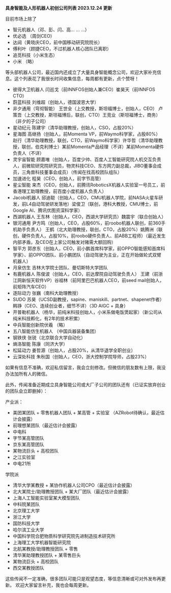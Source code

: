 **具身智能及人形机器人初创公司列表 2023.12.24 更新**

目前市场上除了
* 智元机器人（邓、彭、闫、高... ... ...）
* 优必选  （周剑CEO）
* 达闼（黄晓庆CEO，前中国移动研究院院长）
* 傅利叶（顾捷CEO，不过机器人核心团队已离职）
* 追觅科技（小米生态）
* 小米 （略）
  
等头部机器人公司，最近国内还成立了大量具身智能概念公司，欢迎大家补充信息。这个列表花了我很长时间收集信息，每周都有更新，点个赞呀！
* 彼得大卫机器人 闫巡戈（前INNFOS创始人兼CEO）崔昊天（前INNFOS CTO）
* 蔚蓝科技 刘维超（创始人，德国波恩大学）
* 非夕通用（穹彻智能） 王世全（上交教授，斯坦福博士，创始人，CEO） 卢策吾（上交教授，斯坦福博后，联创，CTO）王竞业（斯坦福博士，商务）（非夕的子公司）
* 星动纪元 陈建宇（清华助理教授，创始人，CSO，占股20%）
* 星海图 高继扬（创始人，前Momenta VP，前Waymo科学家，占股80%） 赵行（清华助理教授，联创，CTO，前Waymo科学家）许华哲（清华助理教授，联创，伯克利博士）某前Momenta产品经理（不详）某前Momenta硬件负责人（不详）
* 灵宇宙智能 顾嘉唯（创始人，百度少帅、百度人工智能研究院人机交互负责人，前微软研究院研究员，物灵科技CEO、东方网力副总裁，JIBO董事会成员，三角兽科技董事会成员）（传闻在找高校团队组队）
* 加速进化 程昊（CEO，创始人，前字节高管）
* 星尘智能 来杰（CEO，创始人，前腾讯RoboticsX机器人实验室一号员工，前香港理工助理教授，前百度小度机器人负责人）
* Jacobi机器人 邱迪聪（创始人，CEO，CMU机器人学院，前NASA火星车研发，前L4自动驾驶研发落地）梁俊卫（联创，港科大教授，CMU博士，前Google AI、腾讯优图资深科学家）
* 西湖机器人 王东林（创始人，CEO，西湖大学研究员）魏震宇（联合创始人）
* 银河通用 尹方鸣（创始人，CEO，占股60%，前roobo机器人联创，前360手机助手负责人） 王鹤（北大助理教授，联创，CTO，占股20%）姚腾洲（联创，硬件负责人，占股10%，前roobo硬件负责人、前ABB工程师）（最近发生内部矛盾，及CEO在上家公司触发对赌需大额回购）
* 智平方 郭彦东（创始人，CEO，前小鹏首席科学家，前OPPO智能感知首席科学家）、前OPPO团队、前小鹏团队（自动驾驶为主业，正在开始做轮式双臂机器人）
* 月泉仿生 吉林大学院士团队、曼切斯特大学团队
* 有鹿机器人 陈俊波（创始人，CEO，前达摩院自动驾驶负责人） 王建（前浙江网新恒天软件VP）谷祖林（前阿里巴巴机器人CEO，前seed mail创始人，前矩阵汽车CEO）
* 逐际动力 张巍（南科大助理教授）
* SUDO 苏昊（UCSD副教授，sapine、maniskill、partnet、shapenet作者）韩铮（CEO、连续创业者，细节不详）（3D AIGC + 具身）
* 开普勒机器人（杨华，前纯米科技创始人，小米系做电饭煲起家）（新公司从纯米科技孵化，有2年的技术积累）
* 中兵智能创新院伏羲  （略）
* 五八智能仿生机器人 （中国兵器装备集团）
* 钢铁侠  张锐（北京联合大学自动化）
* 熵洛智能  陈康（同济大学）
* 松延动力 姜哲源（创始人，占股20%，从清华退学全职创业）
* 云深处科技 朱秋国（创始人，CEO，浙大控制学院导师，占股23%）
  
如果有信息不准确，欢迎私信留言，我会立刻修改。但微信的朋友数有上限，我没办法加所有人的微信。

此外，传闻准备近期成立具身智能公司或大厂子公司的团队还有（已证实放弃创业的团队会立即删掉）：

产业派：
* 美团某团队 + 零售机器人团队 + 某高管 + 实验室 （AZRobot待确认，最近估计会披露）
* 前理想某团队（最近估计会披露）
* 中电科
* 字节某高管团队
* 京东某高管团队
* 某物流巨头 + 高校团队
* 之江实验室
* 中电21所
  
学院派
* 清华大学某教授 + 某协作机器人公司CPO（最近估计会披露）
* 北大某院士/助理教授团队 + 某大厂团队（最近估计会披露）
* 上海人工智能实验室某大模型团队
* 中科院某团队
* 北京理工大学
* 浙江大学
* 国防科技大学
* 哈尔滨工业大学
* 中国科学院合肥物质科学研究院先进制造技术研究所
* 上海理工大学机器智能研究院
* 北航某教授/助理教授团队 + 零售
* 清华某助理教授团队 + 某零售巨头
* 某物流巨头 + 高校团队
* 西交某教授团队
  
这些传闻不一定准确，很多团队可能只是观望态度，等信息清晰或可对外发布再更新。
欢迎大家留言补充，我也会每周更新。
